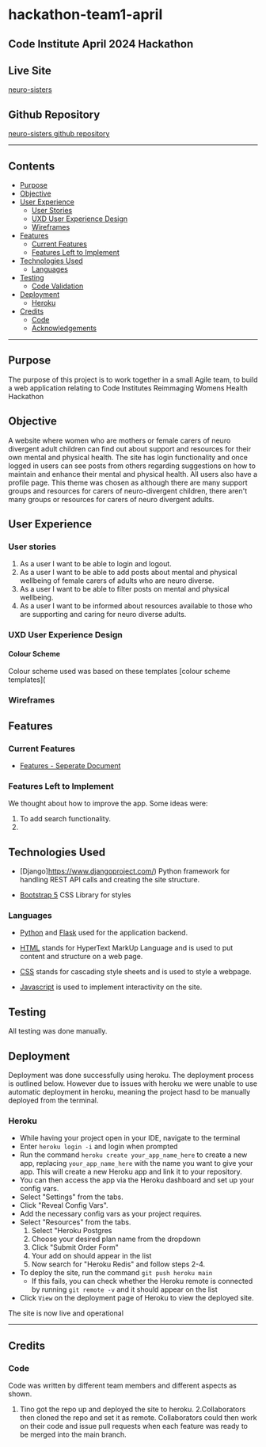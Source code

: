 # hackathon-team1-april


## Code Institute April 2024 Hackathon


## Live Site

[neuro-sisters](https://neuro-sisters-37c8c20181fb.herokuapp.com/)

## Github Repository

[neuro-sisters github repository](https://github.com/tinobragaa/neuro-sisters)

***
## Contents
- [Purpose](#purpose)
- [Objective](#objective)
- [User Experience](#user-experience)
  - [User Stories](#user-stories)
  - [UXD User Experience Design](#uxd-user-experience-design)
  - [Wireframes](#wireframes)
- [Features](#features)
  - [Current Features](#current-features)
  - [Features Left to Implement](#features-left-to-implement)
- [Technologies Used](#technologies-used)
  - [Languages](#languages)
- [Testing](#testing)
  - [Code Validation](#code-validation)
- [Deployment](#deployment)
  - [Heroku](#heroku)
- [Credits](#credits)
  - [Code](#code)
  - [Acknowledgements](#acknowledgements)
***

## Purpose

The purpose of this project is to work together in a small Agile team, to build a web application relating to Code Institutes Reimmaging Womens Health Hackathon

## Objective
A website where women who are mothers or female carers of  neuro divergent adult children can find out about support and resources for their own mental and physical health.  The site has login functionality and once logged in users can see posts from others regarding suggestions on how to maintain and enhance their mental and physical health.  All users also have a profile page.  This theme was chosen as although there are many support groups and resources for carers of neuro-divergent children, there aren't many groups or resources for carers of neuro divergent adults.


## User Experience

### User stories
1.  As a user I want to be able to login and logout.
2.  As a user I want to be able to add posts about mental and physical wellbeing of female carers of adults who are neuro diverse.
3.  As a user I want to be able to filter posts on mental and physical wellbeing.
4.  As a user I want to be informed about resources available to those who are supporting and caring for neuro diverse adults.


### UXD User Experience Design

#### Colour Scheme

Colour scheme used was based on these templates
[colour scheme templates](


### Wireframes

## Features

### Current Features

- [Features - Seperate Document](healthyplanet/static/readme-content/features.md)

### Features Left to Implement

We thought about how to improve the app. Some ideas were:
1. To add search functionality.
2. 
   

## Technologies Used

* [Django]https://www.djangoproject.com/) Python framework for handling REST API calls and creating the site structure.

* [Bootstrap 5](https://getbootstrap.com/docs/5.0/getting-started/introduction/) CSS Library for styles

### Languages

* [Python](https://www.python.org/) and [Flask](https://flask.palletsprojects.com/) used for the application backend.

* [HTML](https://devdocs.io/html/) stands for HyperText MarkUp Language and is used to put content and structure on a web page.

* [CSS](https://devdocs.io/css/) stands for cascading style sheets and is used to style a webpage.

* [Javascript](https://www.w3schools.com/js/DEFAULT.asp) is used to implement interactivity on the site.


## Testing

All testing was done manually.

## Deployment

Deployment was done successfully using heroku. The deployment process is outlined below. However due to issues with heroku we were unable to use automatic deployment in heroku, meaning the project hasd to be manually deployed from the terminal.

### Heroku

- While having your project open in your IDE, navigate to the terminal
- Enter ```heroku login -i``` and login when prompted
- Run the command ```heroku create your_app_name_here``` to create a new app, replacing ```your_app_name_here``` with the name you want to give your app. This will create a new Heroku app and link it to your repository.
- You can then access the app via the Heroku dashboard and set up your config vars.
- Select "Settings" from the tabs.
- Click "Reveal Config Vars".
- Add the necessary config vars as your project requires.
- Select "Resources" from the tabs.
  1. Select "Heroku Postgres
  1. Choose your desired plan name from the dropdown
  1. Click "Submit Order Form"
  1. Your add on should appear in the list
  1. Now search for "Heroku Redis" and follow steps 2-4.
- To deploy the site, run the command ```git push heroku main```
  - If this fails, you can check whether the Heroku remote is connected by running ```git remote -v``` and it should appear on the list
 - Click `View` on the deployment page of Heroku to view the deployed site.


The site is now live and operational

---

## Credits



### Code

Code was written by different team members and different aspects as shown.
1. Tino got the repo up and deployed the site to heroku. 
2.Collaborators then cloned the repo and set it as remote. Collaborators could then work on their code and issue pull requests when each feature was ready to be merged into the main branch.

